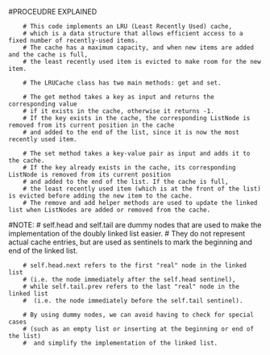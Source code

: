 #PROCEUDRE EXPLAINED

        # This code implements an LRU (Least Recently Used) cache,
        # which is a data structure that allows efficient access to a fixed number of recently-used items.
        # The cache has a maximum capacity, and when new items are added and the cache is full,
        # the least recently used item is evicted to make room for the new item.

        # The LRUCache class has two main methods: get and set.

        # The get method takes a key as input and returns the corresponding value
        # if it exists in the cache, otherwise it returns -1.
        # If the key exists in the cache, the corresponding ListNode is removed from its current position in the cache
        # and added to the end of the list, since it is now the most recently used item.

        # The set method takes a key-value pair as input and adds it to the cache.
        # If the key already exists in the cache, its corresponding ListNode is removed from its current position
        # and added to the end of the list. If the cache is full,
        # the least recently used item (which is at the front of the list) is evicted before adding the new item to the cache.
        # The remove and add helper methods are used to update the linked list when ListNodes are added or removed from the cache.


 #NOTE:
        # self.head and self.tail are dummy nodes that are used to make the implementation of the doubly linked list easier.
        # They do not represent actual cache entries, but are used as sentinels to mark the beginning and end of the linked list.

        # self.head.next refers to the first "real" node in the linked list
        # (i.e. the node immediately after the self.head sentinel),
        # while self.tail.prev refers to the last "real" node in the linked list
        #  (i.e. the node immediately before the self.tail sentinel).

        # By using dummy nodes, we can avoid having to check for special cases
        # (such as an empty list or inserting at the beginning or end of the list)
        #  and simplify the implementation of the linked list.      


